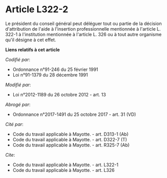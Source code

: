 # Article L322-2

Le président du conseil général peut déléguer tout ou partie                 de la décision d'attribution de l'aide à
l'insertion professionnelle mentionnée à l'article L. 322-1 à l'institution mentionnée à l'article L. 326 ou à tout autre
organisme qu'il désigne à cet effet.

**Liens relatifs à cet article**

_Codifié par_:

  - Ordonnance n°91-246 du 25 février 1991
  - Loi n°91-1379 du 28 décembre 1991

_Modifié par_:

  - Loi n°2012-1189 du 26 octobre 2012 - art. 13

_Abrogé par_:

  - Ordonnance n°2017-1491 du 25 octobre 2017 - art. 31 (VD)

_Cité par_:

  - Code du travail applicable à Mayotte. - art. D313-1 (Ab)
  - Code du travail applicable à Mayotte. - art. D322-7 (T)
  - Code du travail applicable à Mayotte. - art. R325-7 (Ab)

_Cite_:

  - Code du travail applicable à Mayotte. - art. L322-1
  - Code du travail applicable à Mayotte. - art. L326
